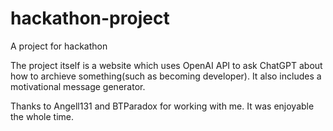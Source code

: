 # hackathon-project
A project for hackathon

The project itself is a website which uses OpenAI API to ask ChatGPT about how to archieve something(such as becoming developer). It also includes a motivational message generator.

Thanks to Angell131 and BTParadox for working with me. It was enjoyable the whole time.
